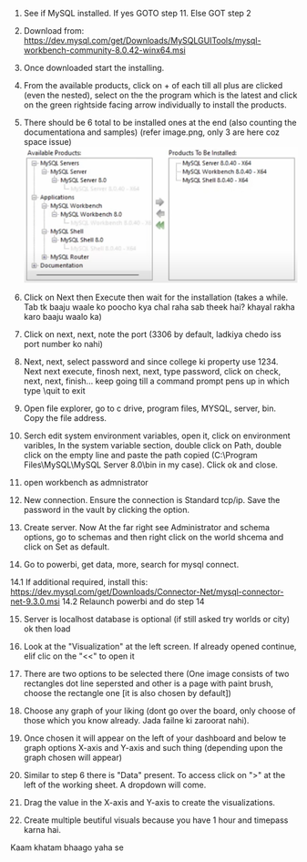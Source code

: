 1. See if MySQL installed. If yes GOTO step 11. Else GOT step 2

2. Download from: https://dev.mysql.com/get/Downloads/MySQLGUITools/mysql-workbench-community-8.0.42-winx64.msi

3. Once downloaded start the installing.

4. From the available products, click on + of each till all plus are clicked (even the nested), select on the the program which is the latest and click on the green rightside facing arrow individually to install the products.

5. There should be 6 total to be installed ones at the end (also counting the documentationa and samples) (refer image.png, only 3 are here coz space issue)
![alt text](image.png)

6. Click on Next then Execute then wait for the installation (takes a while. Tab tk baaju waale ko poocho kya chal raha sab theek hai? khayal rakha karo baaju waalo ka)

7. Click on next, next, note the port (3306 by default, ladkiya chedo iss port number ko nahi)

8. Next, next, select password and since college ki property use 1234. Next next execute, finosh next, next, type password, click on check, next, next, finish... keep going till a command prompt pens up in which type \quit to exit

9. Open file explorer, go to c drive, program files, MYSQL, server, bin. Copy the file address.

10. Serch edit system environment variables, open it, click on environment varibles,  In the system variable section, double click on Path, double click on the empty line and paste the path copied (C:\Program Files\MySQL\MySQL Server 8.0\bin in my case). Click ok and close.

11. open workbench as admnistrator

12. New connection. Ensure the connection is Standard tcp/ip. Save the password in the vault by clicking the option.

13. Create server. Now At the far right see Administrator and schema options, go to schemas and then right click on the world shcema
and click on Set as default.

14. Go to powerbi, get data, more, search for mysql connect.

14.1 If additional required, install this: https://dev.mysql.com/get/Downloads/Connector-Net/mysql-connector-net-9.3.0.msi
14.2 Relaunch powerbi and do step 14

15. Server is localhost database is optional (if still asked try worlds or city) ok then load

16. Look at the "Visualization" at the left screen. If already opened continue, elif clic on the "<<" to open it

17. There are two options to be selected there (One image consists of two rectangles dot line sepersted and other is a page with paint brush, choose the rectangle one [it is also chosen by default])

18. Choose any graph of your liking (dont go over the board, only choose of those which you know already. Jada failne ki zaroorat nahi).

19. Once chosen it will appear on the left of your dashboard and below te graph options X-axis and Y-axis and such thing (depending upon the graph chosen will appear)

20. Similar to step 6 there is "Data" present. To access click on ">" at the left of the working sheet. A dropdown will come.

21. Drag the value in the X-axis and Y-axis to create the visualizations.

22. Create multiple beutiful visuals because you have 1 hour and timepass karna hai.

Kaam khatam bhaago yaha se